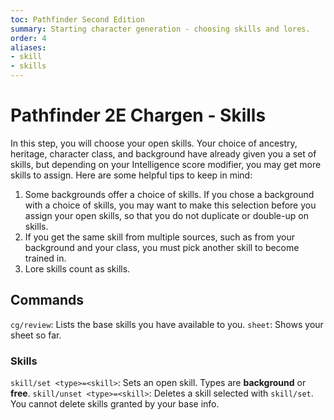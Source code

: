 ```yaml
---
toc: Pathfinder Second Edition
summary: Starting character generation - choosing skills and lores.
order: 4
aliases:
- skill
- skills
---
```


# Pathfinder 2E Chargen - Skills

In this step, you will choose your open skills. Your choice of ancestry, heritage, character class, and background have already given you a set of skills, but depending on your Intelligence score modifier, you may get more skills to assign. Here are some helpful tips to keep in mind:

1. Some backgrounds offer a choice of skills. If you chose a background with a choice of skills, you may want to make this selection before you assign your open skills, so that you do not duplicate or double-up on skills.
2. If you get the same skill from multiple sources, such as from your background and your class, you must pick another skill to become trained in. 
3. Lore skills count as skills.

## Commands

`cg/review`: Lists the base skills you have available to you.
`sheet`: Shows your sheet so far.

### Skills
`skill/set <type>=<skill>`: Sets an open skill. Types are **background** or **free**.
`skill/unset <type>=<skill>`: Deletes a skill selected with `skill/set`. You cannot delete skills granted by your base info.


